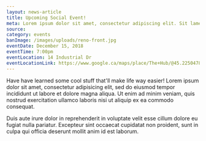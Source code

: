 ```yaml
---
layout: news-article
title: Upcoming Social Event!
meta: Lorem ipsum dolor sit amet, consectetur adipiscing elit. Sit lamet tolk amel yut…
source:
category: events
banImage: /images/uploads/reno-front.jpg
eventDate: December 15, 2018
eventTime: 7:00pm
eventLocation: 14 Industrial Dr
eventLocationLink: https://www.google.ca/maps/place/The+Hub/@45.2250478,-76.196212,17z/data=!3m1!4b1!4m5!3m4!1s0x4cd21a859830ee41:0xb830458897d9b93d!8m2!3d45.225044!4d-76.194018?shorturl=1
---
```


Have have learned some cool stuff that'll make life way easier! Lorem ipsum dolor sit amet, consectetur adipisicing elit, sed do eiusmod tempor incididunt ut labore et dolore magna aliqua. Ut enim ad minim veniam, quis nostrud exercitation ullamco laboris nisi ut aliquip ex ea commodo consequat.

Duis aute irure dolor in reprehenderit in voluptate velit esse cillum dolore eu fugiat nulla pariatur. Excepteur sint occaecat cupidatat non proident, sunt in culpa qui officia deserunt mollit anim id est laborum.
